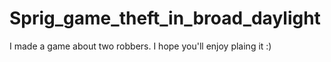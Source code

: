 # Sprig_game_theft_in_broad_daylight

I made a game about two robbers. I hope you'll enjoy plaing it :)
